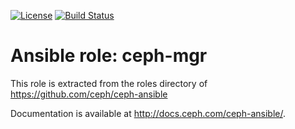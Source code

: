 [![License](https://img.shields.io/badge/license-Apache%202-blue.svg)](https://www.apache.org/licenses/LICENSE-2.0)
[![Build Status](https://travis-ci.org/gserlophug/ansible-role-haproxy.svg?branch=master)](https://travis-ci.org/serlophug/ansible-role-ceph-mgr)
# Ansible role: ceph-mgr

This role is extracted from the roles directory of https://github.com/ceph/ceph-ansible

Documentation is available at http://docs.ceph.com/ceph-ansible/.
